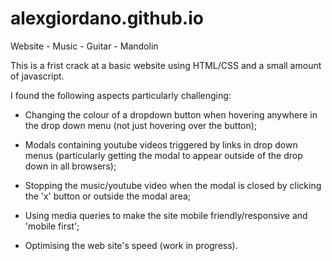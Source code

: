 # alexgiordano.github.io
Website - Music - Guitar - Mandolin

This is a frist crack at a basic website using HTML/CSS and a small amount of javascript. 

I found the following aspects particularly challenging:

  - Changing the colour of a dropdown button when hovering anywhere in the drop down menu (not just hovering over the button);
  
  - Modals containing youtube videos triggered by links in drop down menus (particularly getting the modal to appear outside of the drop down in all browsers);

  - Stopping the music/youtube video when the modal is closed by clicking the 'x' button or outside the modal area;

  - Using media queries to make the site mobile friendly/responsive and 'mobile first';

  - Optimising the web site's speed (work in progress).
